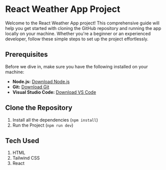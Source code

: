 # React Weather App Project

Welcome to the React Weather App project! This comprehensive guide will help you get started with cloning the GitHub repository and running the app locally on your machine. Whether you're a beginner or an experienced developer, follow these simple steps to set up the project effortlessly.

## Prerequisites

Before we dive in, make sure you have the following installed on your machine:

- **Node.js:** [Download Node.js](https://nodejs.org/)
- **Git:** [Download Git](https://git-scm.com/)
- **Visual Studio Code:** [Download VS Code](https://code.visualstudio.com/)

## Clone the Repository

1. Install all the dependencies (`npm install`)
2. Run the Project (`npm run dev`)


## Tech Used 

1. HTML 
2. Tailwind CSS
3. React